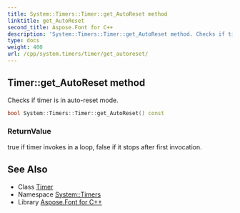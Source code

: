 ```yaml
---
title: System::Timers::Timer::get_AutoReset method
linktitle: get_AutoReset
second_title: Aspose.Font for C++
description: 'System::Timers::Timer::get_AutoReset method. Checks if timer is in auto-reset mode in C++.'
type: docs
weight: 400
url: /cpp/system.timers/timer/get_autoreset/
---
```

## Timer::get_AutoReset method


Checks if timer is in auto-reset mode.

```cpp
bool System::Timers::Timer::get_AutoReset() const
```


### ReturnValue

true if timer invokes in a loop, false if it stops after first invocation.

## See Also

* Class [Timer](../)
* Namespace [System::Timers](../../)
* Library [Aspose.Font for C++](../../../)
